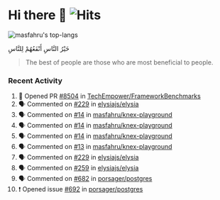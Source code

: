 # Hi there 👋 ![Hits](https://hits.seeyoufarm.com/api/count/incr/badge.svg?url=https%3A%2F%2Fgithub.com%2Fmasfahru&count_bg=%2379C83D&title_bg=%23555555&icon=&icon_color=%23E7E7E7&title=Page%20views&edge_flat=false)

![masfahru's top-langs](https://github-readme-stats-masfahru.vercel.app/api/top-langs/?username=masfahru&layout=compact&hide=html)

<span dir="auto" style="text-align: left;">خَيْرُ النَّاسِ أَنْفَعُهُمْ لِلنَّاسِ</span>
> The best of people are those who are most beneficial to people.

### Recent Activity

<!--START_SECTION:activity-->
1. 💪 Opened PR [#8504](https://github.com/TechEmpower/FrameworkBenchmarks/pull/8504) in [TechEmpower/FrameworkBenchmarks](https://github.com/TechEmpower/FrameworkBenchmarks)
2. 🗣 Commented on [#229](https://github.com/elysiajs/elysia/issues/229#issuecomment-1762848923) in [elysiajs/elysia](https://github.com/elysiajs/elysia)
3. 🗣 Commented on [#14](https://github.com/masfahru/knex-playground/pull/14#issuecomment-1762505027) in [masfahru/knex-playground](https://github.com/masfahru/knex-playground)
4. 🗣 Commented on [#14](https://github.com/masfahru/knex-playground/pull/14#issuecomment-1762503370) in [masfahru/knex-playground](https://github.com/masfahru/knex-playground)
5. 🗣 Commented on [#14](https://github.com/masfahru/knex-playground/pull/14#issuecomment-1762501699) in [masfahru/knex-playground](https://github.com/masfahru/knex-playground)
6. 🗣 Commented on [#13](https://github.com/masfahru/knex-playground/pull/13#issuecomment-1762494198) in [masfahru/knex-playground](https://github.com/masfahru/knex-playground)
7. 🗣 Commented on [#229](https://github.com/elysiajs/elysia/issues/229#issuecomment-1761332231) in [elysiajs/elysia](https://github.com/elysiajs/elysia)
8. 🗣 Commented on [#259](https://github.com/elysiajs/elysia/issues/259#issuecomment-1758070312) in [elysiajs/elysia](https://github.com/elysiajs/elysia)
9. 🗣 Commented on [#682](https://github.com/porsager/postgres/issues/682#issuecomment-1758020404) in [porsager/postgres](https://github.com/porsager/postgres)
10. ❗ Opened issue [#692](https://github.com/porsager/postgres/issues/692) in [porsager/postgres](https://github.com/porsager/postgres)
<!--END_SECTION:activity-->
